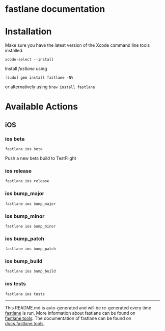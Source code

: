 fastlane documentation
================

# Installation

Make sure you have the latest version of the Xcode command line tools installed:

```
xcode-select --install
```

Install _fastlane_ using

```
[sudo] gem install fastlane -NV
```

or alternatively using `brew install fastlane`

# Available Actions

## iOS

### ios beta

```
fastlane ios beta
```

Push a new beta build to TestFlight

### ios release

```
fastlane ios release
```

### ios bump_major

```
fastlane ios bump_major
```

### ios bump_minor

```
fastlane ios bump_minor
```

### ios bump_patch

```
fastlane ios bump_patch
```

### ios bump_build

```
fastlane ios bump_build
```

### ios tests

```
fastlane ios tests
```

----

This README.md is auto-generated and will be re-generated every time [fastlane](https://fastlane.tools) is run. More
information about fastlane can be found on [fastlane.tools](https://fastlane.tools). The documentation of fastlane can
be found on [docs.fastlane.tools](https://docs.fastlane.tools).
